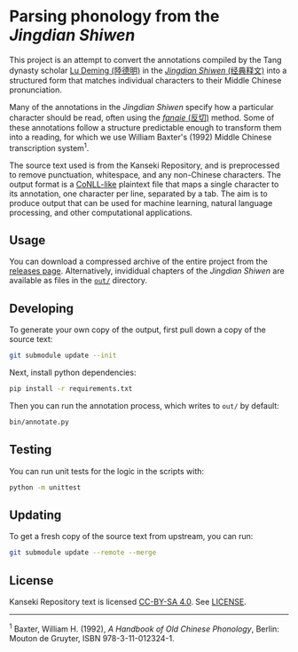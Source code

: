 # Parsing phonology from the _Jingdian Shiwen_
This project is an attempt to convert the annotations compiled by the Tang dynasty scholar [Lu Deming (陸德明)](https://en.wikipedia.org/wiki/Lu_Deming) in the [_Jingdian Shiwen_ (经典释文)](https://en.wikipedia.org/wiki/Jingdian_Shiwen) into a structured form that matches individual characters to their Middle Chinese pronunciation.

Many of the annotations in the _Jingdian Shiwen_ specify how a particular character should be read, often using the [_fanqie_ (反切)](https://en.wikipedia.org/wiki/Fanqie) method. Some of these annotations follow a structure predictable enough to transform them into a reading, for which we use William Baxter's (1992) Middle Chinese transcription system<sup>1</sup>.

The source text used is from the Kanseki Repository, and is preprocessed to remove punctuation, whitespace, and any non-Chinese characters. The output format is a [CoNLL-like](https://universaldependencies.org/format.html) plaintext file that maps a single character to its annotation, one character per line, separated by a tab. The aim is to produce output that can be used for machine learning, natural language processing, and other computational applications.
## Usage
You can download a compressed archive of the entire project from the [releases page](https://github.com/direct-phonology/jdsw/releases). Alternatively, invididual chapters of the _Jingdian Shiwen_ are available as files in the [`out/`](out/) directory.
## Developing
To generate your own copy of the output, first pull down a copy of the source text:
```bash
git submodule update --init
```
Next, install python dependencies:
```bash
pip install -r requirements.txt
```
Then you can run the annotation process, which writes to `out/` by default:
```bash
bin/annotate.py
```
## Testing
You can run unit tests for the logic in the scripts with:
```bash
python -m unittest
```
## Updating
To get a fresh copy of the source text from upstream, you can run:
```sh
git submodule update --remote --merge
```
## License
Kanseki Repository text is licensed [CC-BY-SA 4.0](https://creativecommons.org/licenses/by-sa/4.0/legalcode). See [LICENSE](LICENSE).

---
<sup>1</sup> Baxter, William H. (1992), _A Handbook of Old Chinese Phonology_, Berlin: Mouton de Gruyter, ISBN 978-3-11-012324-1.
